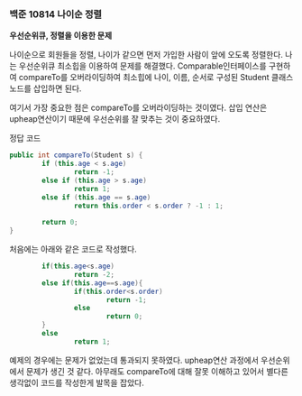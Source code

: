 ### 백준 10814 나이순 정렬

**우선순위큐, 정렬을 이용한 문제**

나이순으로 회원들을 정렬, 나이가 같으면 먼저 가입한 사람이 앞에 오도록 정렬한다. 나는 우선순위큐 최소힙을 이용하여 문제를 해결했다. Comparable인터페이스를 구현하여 compareTo를 오버라이딩하여 최소힙에 나이, 이름, 순서로 구성된 Student 클래스 노드를 삽입하면 된다. 

여기서 가장 중요한 점은 compareTo를 오버라이딩하는 것이였다.  삽입 연산은 upheap연산이기 때문에 우선순위를 잘 맞추는 것이 중요하였다. 

정답 코드

```java
public int compareTo(Student s) {
        if (this.age < s.age) 
                return -1;
        else if (this.age > s.age) 
                return 1;
        else if (this.age == s.age) 
                return this.order < s.order ? -1 : 1;
                                                                    
        return 0;
}
```

처음에는 아래와 같은 코드로 작성했다.

```java
        if(this.age<s.age)
                return -2;  
        else if(this.age==s.age){
                if(this.order<s.order)
                        return -1;
                else
                        return 0;
        }
        else
                return 1;
```

예제의 경우에는 문제가 없었는데 통과되지 못하였다. upheap연산 과정에서 우선순위에서 문제가 생긴 것 같다. 아무래도 compareTo에 대해 잘못 이해하고 있어서 별다른 생각없이 코드를 작성한게 발목을 잡았다.
